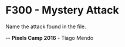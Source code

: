 F300 - Mystery Attack
=================

Name the attack found in the file.


--
**Pixels Camp 2016** - Tiago Mendo
